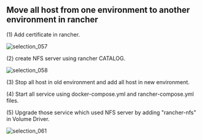 ## Move all host from one environment to another environment in rancher

(1) Add certificate in rancher.

![selection_057](https://user-images.githubusercontent.com/28925482/43885508-b4c01294-9bd6-11e8-9ce3-62bfad6ae1dd.png)

(2) create NFS server using rancher CATALOG.

![selection_058](https://user-images.githubusercontent.com/28925482/43885563-e4fcc826-9bd6-11e8-93cb-189c25b44e09.png)

(3) Stop all host in old environment and add all host in new environment.

(4) Start all service using docker-compose.yml and rancher-compose.yml files.

(5) Upgrade those service which used NFS server by adding "rancher-nfs" in Volume Driver.

![selection_061](https://user-images.githubusercontent.com/28925482/43885647-155efc14-9bd7-11e8-8b1f-d3e72163d826.png)
